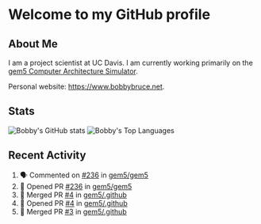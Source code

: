 # Welcome to my GitHub profile

## About Me

I am a project scientist at UC Davis. I am currently working primarily on the [gem5 Computer Architecture Simulator](https://github.com/gem5).

Personal website: <https://www.bobbybruce.net>.

## Stats

![Bobby's GitHub stats](https://github-readme-stats.vercel.app/api?username=bobbyrbruce&show_icons=true&theme=responsive&include_all_commits=true&count_private=true&show=reviews)
![Bobby's Top Languages ](https://github-readme-stats.vercel.app/api/top-langs/?username=bobbyrbruce&layout=compact&theme=responsive&count_private=true&langs_count=10)

## Recent Activity

<!--START_SECTION:activity-->
1. 🗣 Commented on [#236](https://github.com/gem5/gem5/pull/236#issuecomment-1696897318) in [gem5/gem5](https://github.com/gem5/gem5)
2. 💪 Opened PR [#236](https://github.com/gem5/gem5/pull/236) in [gem5/gem5](https://github.com/gem5/gem5)
3. 🎉 Merged PR [#4](https://github.com/gem5/.github/pull/4) in [gem5/.github](https://github.com/gem5/.github)
4. 💪 Opened PR [#4](https://github.com/gem5/.github/pull/4) in [gem5/.github](https://github.com/gem5/.github)
5. 🎉 Merged PR [#3](https://github.com/gem5/.github/pull/3) in [gem5/.github](https://github.com/gem5/.github)
<!--END_SECTION:activity-->

<!--
**BobbyRBruce/BobbyRBruce** is a ✨ _special_ ✨ repository because its `README.md` (this file) appears on your GitHub profile.

Here are some ideas to get you started:

- 🔭 I’m currently working on ...
- 🌱 I’m currently learning ...
- 👯 I’m looking to collaborate on ...
- 🤔 I’m looking for help with ...
- 💬 Ask me about ...
- 📫 How to reach me: ...
- 😄 Pronouns: ...
- ⚡ Fun fact: ...
-->
